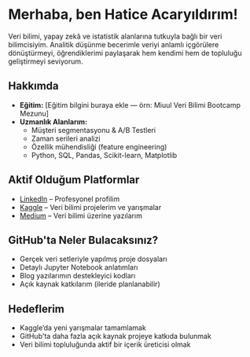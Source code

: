 # Merhaba, ben Hatice Acaryıldırım!

Veri bilimi, yapay zekâ ve istatistik alanlarına tutkuyla bağlı bir veri bilimcisiyim. Analitik düşünme becerimle veriyi anlamlı içgörülere dönüştürmeyi, öğrendiklerimi paylaşarak hem kendimi hem de topluluğu geliştirmeyi seviyorum.

## Hakkımda

- **Eğitim:** [Eğitim bilgini buraya ekle — örn: Miuul Veri Bilimi Bootcamp Mezunu]
- **Uzmanlık Alanlarım:**
  - Müşteri segmentasyonu & A/B Testleri
  - Zaman serileri analizi
  - Özellik mühendisliği (feature engineering)
  - Python, SQL, Pandas, Scikit-learn, Matplotlib

## Aktif Olduğum Platformlar

- [LinkedIn](https://www.linkedin.com/in/haticeacaryildirim) – Profesyonel profilim
- [Kaggle](https://www.kaggle.com/haticeacaryldrm) – Veri bilimi projelerim ve yarışmalar
- [Medium](https://medium.com/@haticeacaryldrm) – Veri bilimi üzerine yazılarım

## GitHub'ta Neler Bulacaksınız?

- Gerçek veri setleriyle yapılmış proje dosyaları
- Detaylı Jupyter Notebook anlatımları
- Blog yazılarımın destekleyici kodları
- Açık kaynak katkılarım (ileride planlanabilir)

## Hedeflerim

- Kaggle’da yeni yarışmalar tamamlamak
- GitHub'ta daha fazla açık kaynak projeye katkıda bulunmak
- Veri bilimi topluluğunda aktif bir içerik üreticisi olmak

